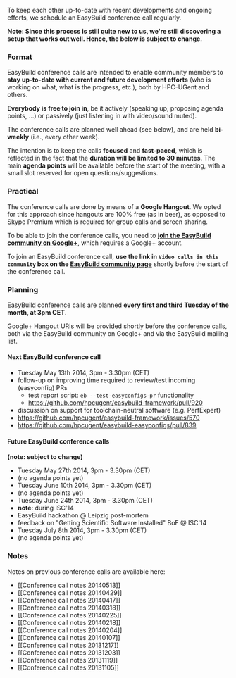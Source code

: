 To keep each other up-to-date with recent developments and ongoing efforts, we schedule an EasyBuild conference call regularly.

**Note: Since this process is still quite new to us, we're still discovering a setup that works out well. Hence, the below is subject to change.**

### Format

EasyBuild conference calls are intended to enable community members to **stay up-to-date with current and future development efforts** (who is working on what, what is the progress, etc.), both by HPC-UGent and others.

**Everybody is free to join in**, be it actively (speaking up, proposing agenda points, ...) or passively (just listening in with video/sound muted).

The conference calls are planned well ahead (see below), and are held **bi-weekly** (i.e., every other week).

The intention is to keep the calls **focused** and **fast-paced**, which is reflected in the fact that the **duration will be limited to 30 minutes**. The main **agenda points** will be available before the start of the meeting, with a small slot reserved for open questions/suggestions.

### Practical

The conference calls are done by means of a **Google Hangout**. We opted for this approach since hangouts are 100% free (as in beer), as opposed to Skype Premium which is required for group calls and screen sharing.

To be able to join the conference calls, you need to [**join the EasyBuild community on Google+**](https://plus.google.com/communities/103632287931200436158), which requires a Google+ account.

To join an EasyBuild conference call, **use the link in `Video calls in this community` box on the [EasyBuild community page](https://plus.google.com/communities/103632287931200436158)** shortly before the start of the conference call.

### Planning

EasyBuild conference calls are planned **every first and third Tuesday of the month, at 3pm CET**.

Google+ Hangout URIs will be provided shortly before the conference calls, both via the EasyBuild community on Google+ and via the EasyBuild mailing list.

#### Next EasyBuild conference call

 * Tuesday May 13th 2014, 3pm - 3.30pm (CET)
  * follow-up on improving time required to review/test incoming (easyconfig) PRs
     * test report script: `eb --test-easyconfigs-pr` functionality
      * https://github.com/hpcugent/easybuild-framework/pull/920
  * discussion on support for toolchain-neutral software (e.g. PerfExpert)
   * https://github.com/hpcugent/easybuild-framework/issues/570
   * https://github.com/hpcugent/easybuild-easyconfigs/pull/839

#### Future EasyBuild conference calls

**(note: subject to change)**

 * Tuesday May 27th 2014, 3pm - 3.30pm (CET)
  * (no agenda points yet)
 * Tuesday June 10th 2014, 3pm - 3.30pm (CET)
  * (no agenda points yet)
 * Tuesday June 24th 2014, 3pm - 3.30pm (CET)
  * **note**: during ISC'14
  * EasyBuild hackathon @ Leipzig post-mortem
  * feedback on "Getting Scientific Software Installed" BoF @ ISC'14
 * Tuesday July 8th 2014, 3pm - 3.30pm (CET)
  * (no agenda points yet)

### Notes

Notes on previous conference calls are available here:

 * [[Conference call notes 20140513]]
 * [[Conference call notes 20140429]]
 * [[Conference call notes 20140417]]
 * [[Conference call notes 20140318]]
 * [[Conference call notes 20140225]]
 * [[Conference call notes 20140218]]
 * [[Conference call notes 20140204]]
 * [[Conference call notes 20140107]]
 * [[Conference call notes 20131217]]
 * [[Conference call notes 20131203]]
 * [[Conference call notes 20131119]]
 * [[Conference call notes 20131105]]